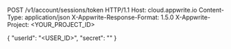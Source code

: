 POST /v1/account/sessions/token HTTP/1.1
Host: cloud.appwrite.io
Content-Type: application/json
X-Appwrite-Response-Format: 1.5.0
X-Appwrite-Project: &lt;YOUR_PROJECT_ID&gt;

{
  "userId": "<USER_ID>",
  "secret": "<SECRET>"
}
